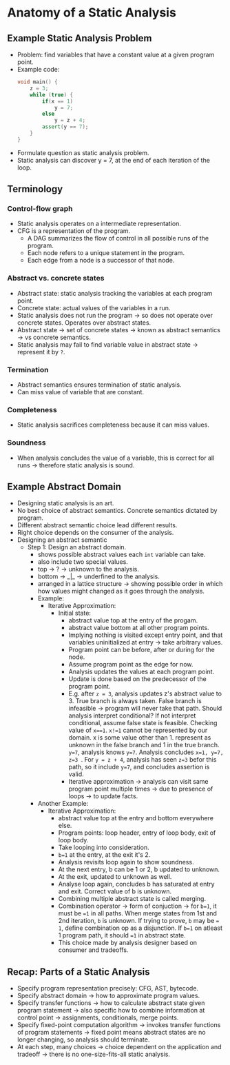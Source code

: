 # Anatomy of a Static Analysis

## Example Static Analysis Problem
- Problem: find variables that have a constant value at a given program point.
- Example code:
    ```cpp
    void main() {
        z = 3;
        while (true) {
            if(x == 1)
                y = 7;
            else
                y = z + 4;
            assert(y == 7);
        }
    }
    ```
- Formulate question as static analysis problem.
- Static analysis can discover y = 7, at the end of each iteration of the loop.

## Terminology
### Control-flow graph
- Static analysis operates on a intermediate representation.
- CFG is a representation of the program.
    - A DAG summarizes the flow of control in all possible runs of the program.
    - Each node refers to a unique statement in the program.
    - Each edge from a node is a successor of that node.

### Abstract vs. concrete states
- Abstract state: static analysis tracking the variables at each program point.
- Concrete state: actual values of the variables in a run.
- Static analysis does not run the program -> so does not operate over concrete states. Operates over abstract states.
- Abstract state -> set of concrete states -> known as abstract semantics -> vs concrete semantics.
- Static analysis may fail to find variable value in abstract state -> represent it by `?`.

### Termination
- Abstract semantics ensures termination of static analysis.
- Can miss value of variable that are constant.

### Completeness
- Static analysis sacrifices completeness because it can miss values.

### Soundness
- When analysis concludes the value of a variable, this is 
correct for all runs -> therefore static analysis is sound.

## Example Abstract Domain
- Designing static analysis is an art.
- No best choice of abstract semantics. Concrete semantics dictated by program.
- Different abstract semantic choice lead different results.
- Right choice depends on the consumer of the analysis.
- Designing an abstract semantic
    - Step 1: Design an abstract domain.
        - shows possible abstract values each `int` variable can take.
        - also include two special values.
        - top -> ? -> unknown to the analysis.
        - bottom -> \_|\_ -> underfined to the analysis.
        - arranged in a lattice structure -> showing possible order in which how values might changed as it goes through the analysis.
        - Example:
            - Iterative Approximation:
                - Initial state:    
                    - abstract value top at the entry of the progam.
                    - abstract value bottom at all other program points.
                    - Implying nothing is visited except entry point, and that variables uninitialized at entry -> take arbitrary values.
                    - Program point can be before, after or during for the node.
                    - Assume program point as the edge for now.
                    - Analysis updates the values at each program point.
                    - Update is done based on the predecessor of the program point.
                    - E.g. after `z = 3`, analysis updates z's abstract value to 3. True branch is always taken. False branch is infeasible -> program will never take that path. Should analysis interpret conditional? If not interpret conditional, assume false state is feasible.
                    Checking value of `x==1`. `x!=1` cannot be represented by our domain. x is some value other than 1. represent as unknown in the false branch and 1 in the true branch.
                    `y=7`, analysis knows `y=7`. Analysis concludes `x=1, y=7, z=3 `. For `y = z + 4`,
                    analysis has seen `z=3` befor this path, so
                    it include `y=7`, and concludes assertion is valid.
                    - Iterative approximation -> analysis can visit same program point multiple times -> due to presence of loops -> to update facts.
        - Another Example:
            - Iterative Approximation:
                - abstract value top at the entry and bottom everywhere else.
                - Program points: loop header, entry of loop body, exit of loop body.
                - Take looping into consideration.
                - `b=1` at the entry, at the exit it's 2.
                - Analysis revisits loop again to show soundness.
                - At the next entry, b can be 1 or 2, b updated to unknown.
                - At the exit, updated to unknown as well.
                - Analyse loop again, concludes b has saturated at entry and exit. Correct value of b is unknown.
                - Combining multiple abstract state is called merging.
                - Combination operator -> form of conjuction ->
                for `b=1`, it must be `=1` in all paths. When merge states from 1st and 2nd iteration, `b` is unknown. If trying to prove, `b` may be `= 1`, define combination op
                as a disjunction. If `b=1` on atleast 1 program path, it should `=1` in abstract state.
                - This choice made by analysis designer based on consumer and tradeoffs.

## Recap: Parts of a Static Analysis
- Specify program representation precisely: CFG, AST, bytecode.
- Specify abstract domain -> how to approximate program values.
- Specify transfer functions -> how to calculate abstract state given program statement -> also specific how to combine information at control point -> assignments, conditionals, merge points.
- Specify fixed-point computation algorithm -> invokes transfer functions of program statements -> fixed point means abstract states are no longer changing, so analysis should terminate.
- At each step, many choices -> choice dependent on the application and tradeoff -> there is no one-size-fits-all static analysis.
